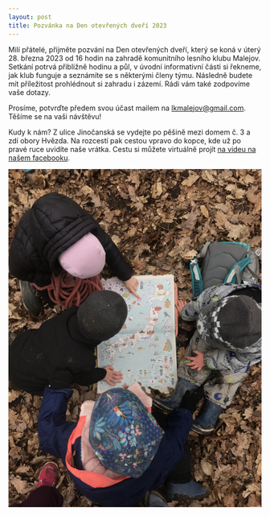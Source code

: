 ```yaml
---
layout: post
title: Pozvánka na Den otevřených dveří 2023
---
```

Milí přátelé, přijměte pozvání na Den otevřených dveří, který se koná v úterý 28. března 2023 od 16 hodin na zahradě komunitního lesního klubu Malejov. Setkání potrvá přibližně hodinu a půl, v úvodní informativní části si řekneme, jak klub funguje a seznámíte se s některými členy týmu. Následně budete mít příležitost prohlédnout si zahradu i zázemí. Rádi vám také zodpovíme vaše dotazy.

Prosíme, potvrďte předem svou účast mailem na lkmalejov@gmail.com.
Těšíme se na vaši návštěvu!


Kudy k nám?
Z ulice Jinočanská se vydejte po pěšině mezi domem č. 3 a zdí obory Hvězda. Na rozcestí pak cestou vpravo do kopce, kde už po pravé ruce uvidíte naše vrátka.
Cestu si můžete virtuálně projít [na videu na našem facebooku](https://www.facebook.com/LKMalejov/videos/996250114334172).


![V lese nad mapou](/assets/article_images/nad_mapou.jpg)
